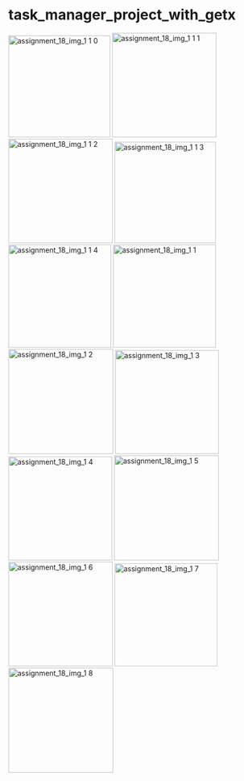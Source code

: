 # task_manager_project_with_getx
<img width="202" alt="assignment_18_img_1 1 0" src="https://github.com/mastershanto/task_manager_project_with_getx/assets/57057476/7a09365c-2537-4e18-b31e-29f784251b8a">
<img width="207" alt="assignment_18_img_1 1 1" src="https://github.com/mastershanto/task_manager_project_with_getx/assets/57057476/f50bd053-8906-4e17-a82a-0422d75ebe4f">
<img width="207" alt="assignment_18_img_1 1 2" src="https://github.com/mastershanto/task_manager_project_with_getx/assets/57057476/12076a68-336e-4823-8619-e075b6c99d0f">
<img width="201" alt="assignment_18_img_1 1 3" src="https://github.com/mastershanto/task_manager_project_with_getx/assets/57057476/74a57916-bc03-44e7-b3b7-12716cb8d2fe">
<img width="204" alt="assignment_18_img_1 1 4" src="https://github.com/mastershanto/task_manager_project_with_getx/assets/57057476/f7fb00b6-0180-4d5e-bfd6-942b196c4176">
<img width="204" alt="assignment_18_img_1 1" src="https://github.com/mastershanto/task_manager_project_with_getx/assets/57057476/1bb231f8-1894-450d-a894-f540c8464d35">
<img width="208" alt="assignment_18_img_1 2" src="https://github.com/mastershanto/task_manager_project_with_getx/assets/57057476/ebb5d71c-126c-4822-bae1-d833550446ff">
<img width="206" alt="assignment_18_img_1 3" src="https://github.com/mastershanto/task_manager_project_with_getx/assets/57057476/57eec34f-5c2b-48ed-bb19-d0c157610348">
<img width="206" alt="assignment_18_img_1 4" src="https://github.com/mastershanto/task_manager_project_with_getx/assets/57057476/4429614b-398b-4019-b017-b3b04d9b69bf">
<img width="208" alt="assignment_18_img_1 5" src="https://github.com/mastershanto/task_manager_project_with_getx/assets/57057476/67478f57-132f-4477-a36f-ea106e1b6bfe">
<img width="207" alt="assignment_18_img_1 6" src="https://github.com/mastershanto/task_manager_project_with_getx/assets/57057476/bc41fbe5-623a-4898-826e-54d494cec43b">
<img width="204" alt="assignment_18_img_1 7" src="https://github.com/mastershanto/task_manager_project_with_getx/assets/57057476/73306fcd-e894-4162-ac37-14c7e3a988f0">
<img width="208" alt="assignment_18_img_1 8" src="https://github.com/mastershanto/task_manager_project_with_getx/assets/57057476/80740cca-ddb2-4e3a-964e-6d6b48dbafcb">











